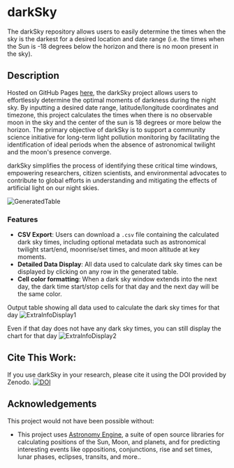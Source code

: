 # darkSky

The darkSky repository allows users to easily determine the times when the sky is the darkest for a desired location and date range (i.e. the times when the Sun is -18 degrees below the horizon and there is no moon present in the sky).

## Description

Hosted on GitHub Pages [here](https://bobhampton.github.io/darkSky/), the darkSky project allows users to effortlessly determine the optimal moments of darkness during the night sky. By inputting a desired date range, latitude/longitude coordinates and timezone, this project calculates the times when there is no observable moon in the sky and the center of the sun is 18 degrees or more below the horizon. The primary objective of darkSky is to support a community science initiative for long-term light pollution monitoring by facilitating the identification of ideal periods when the absence of astronomical twilight and the moon's presence converge.

darkSky simplifies the process of identifying these critical time windows, empowering researchers, citizen scientists, and environmental advocates to contribute to global efforts in understanding and mitigating the effects of artificial light on our night skies.

![GeneratedTable](https://github.com/user-attachments/assets/b5780cdd-61cb-4046-9a23-d6a0f390502f)

### Features
- **CSV Export**: Users can download a `.csv` file containing the calculated dark sky times, including optional metadata such as astronomical twilight start/end, moonrise/set times, and moon altitude at key moments.
- **Detailed Data Display**: All data used to calculate dark sky times can be displayed by clicking on any row in the generated table.
- **Cell color formatting**: When a dark sky window extends into the next day, the dark time start/stop cells for that day and the next day will be the same color.

Output table showing all data used to calculate the dark sky times for that day
![ExtraInfoDisplay1](https://github.com/user-attachments/assets/eceb9d92-cdd8-4415-bb79-b75e58460538)

Even if that day does not have any dark sky times, you can still display the chart for that day
![ExtraInfoDisplay2](https://github.com/user-attachments/assets/43ae0c5d-a8ec-45a2-9207-30b4d91b96a6)

## Cite This Work:
If you use darkSky in your research, please cite it using the DOI provided by Zenodo.
[![DOI](https://zenodo.org/badge/DOI/10.5281/zenodo.14847872.svg)](https://doi.org/10.5281/zenodo.14847872)

## Acknowledgements
This project would not have been possible without:
- This project uses [Astronomy Engine](https://github.com/cosinekitty/astronomy), a suite of open source libraries for calculating positions of the Sun, Moon, and planets, and for predicting interesting events like oppositions, conjunctions, rise and set times, lunar phases, eclipses, transits, and more..
